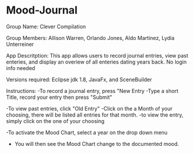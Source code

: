 # Mood-Journal
Group Name: Clever Compilation

Group Members: Allison Warren, Orlando Jones, Aldo Martinez, Lydia Unterreiner

App Descritption: This app allows users to record journal entries, view past enteries, and display an overiew of all enteries dating years back.
No login info needed

Versions required: Eclipse jdk 1.8, JavaFx, and SceneBuilder

Instructions:
-To record a journal entry, press "New Entry
-Type a short Title, record your entry then press "Submit"

-To view past entries, click "Old Entry"
-Click on the a Month of your choosing, there will be listed all entries for that month.
-to view the entry, simply click on the one of your choosing

-To activate the Mood Chart, select a year on the drop down menu
- You will then see the Mood Chart change to the documented mood.
